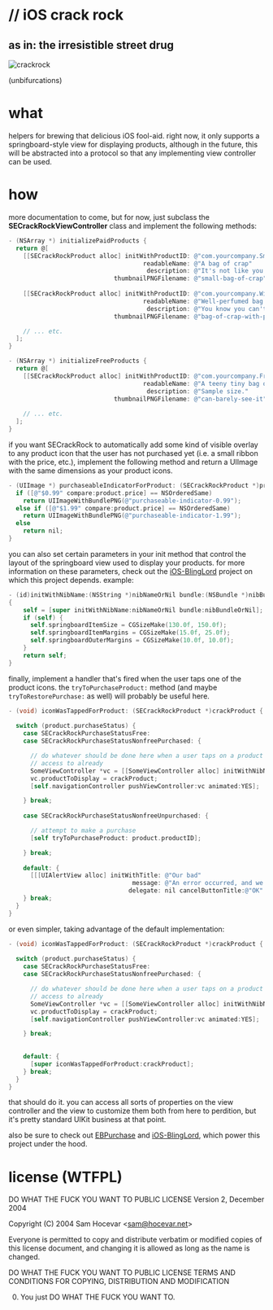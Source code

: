 # // iOS crack rock

## as in: the irresistible street drug

![crackrock](http://f.cl.ly/items/332U2r342K3Q1F1u0L1g/crack-rock.png)

(unbifurcations)

# what

helpers for brewing that delicious iOS fool-aid.  right now, it only supports a
springboard-style view for displaying products, although in the future, this will
be abstracted into a protocol so that any implementing view controller can be
used.

# how

more documentation to come, but for now, just subclass the
**SECrackRockViewController** class and implement the following methods:

```objective-c
- (NSArray *) initializePaidProducts {
  return @[
    [[SECrackRockProduct alloc] initWithProductID: @"com.yourcompany.SmallBagOfCrap"
                                     readableName: @"A bag of crap"
                                      description: @"It's not like you're not still gonna buy it"
                             thumbnailPNGFilename: @"small-bag-of-crap"], // thumbnails must be PNG so no extension is needed
    
    [[SECrackRockProduct alloc] initWithProductID: @"com.yourcompany.WillNeverGoBankruptAgain"
                                     readableName: @"Well-perfumed bag of crap"
                                      description: @"You know you can't help but click that buy button."
                             thumbnailPNGFilename: @"bag-of-crap-with-pink-bow"]

    // ... etc.
  ];
}

- (NSArray *) initializeFreeProducts {
  return @[
    [[SECrackRockProduct alloc] initWithProductID: @"com.yourcompany.FreeBagOfCrap"
                                     readableName: @"A teeny tiny bag of crap"
                                      description: @"Sample size."
                             thumbnailPNGFilename: @"can-barely-see-it"]
    
    // ... etc.
  ];
}
```

if you want SECrackRock to automatically add some kind of visible overlay to any
product icon that the user has not purchased yet (i.e. a small ribbon with the
price, etc.), implement the following method and return a UIImage with the same
dimensions as your product icons.

```objective-c
- (UIImage *) purchaseableIndicatorForProduct: (SECrackRockProduct *)product {
  if ([@"$0.99" compare:product.price] == NSOrderedSame)
    return UIImageWithBundlePNG(@"purchaseable-indicator-0.99");
  else if ([@"$1.99" compare:product.price] == NSOrderedSame)
    return UIImageWithBundlePNG(@"purchaseable-indicator-1.99");
  else
    return nil;
}
```

you can also set certain parameters in your init method that control the layout
of the springboard view used to display your products.  for more information on
these parameters, check out the
[iOS-BlingLord](http://github.com/brynbellomy/iOS-BlingLord) project on which
this project depends.  example:

```objective-c
- (id)initWithNibName:(NSString *)nibNameOrNil bundle:(NSBundle *)nibBundleOrNil
{
    self = [super initWithNibName:nibNameOrNil bundle:nibBundleOrNil];
    if (self) {
      self.springboardItemSize = CGSizeMake(130.0f, 150.0f);
      self.springboardItemMargins = CGSizeMake(15.0f, 25.0f);
      self.springboardOuterMargins = CGSizeMake(10.0f, 10.0f);
    }
    return self;
}
```

finally, implement a handler that's fired when the user taps one of the product
icons.  the `tryToPurchaseProduct:` method (and maybe `tryToRestorePurchase:` as
well) will probably be useful here.

```objective-c
- (void) iconWasTappedForProduct: (SECrackRockProduct *)crackProduct {
  
  switch (product.purchaseStatus) {
    case SECrackRockPurchaseStatusFree:
    case SECrackRockPurchaseStatusNonfreePurchased: {

      // do whatever should be done here when a user taps on a product they have
      // access to already
      SomeViewController *vc = [[SomeViewController alloc] initWithNibName: @"SomeViewController" bundle: nil];
      vc.productToDisplay = crackProduct;
      [self.navigationController pushViewController:vc animated:YES];

    } break;
      
    case SECrackRockPurchaseStatusNonfreeUnpurchased: {

      // attempt to make a purchase
      [self tryToPurchaseProduct: product.productID];

    } break;
      
    default: {
      [[[UIAlertView alloc] initWithTitle: @"Our bad"
                                  message: @"An error occurred, and we don't know exactly why.  Maybe try again later!"
                                 delegate: nil cancelButtonTitle:@"OK" otherButtonTitles:nil] show];
    } break;
  }
}
```

or even simpler, taking advantage of the default implementation:

```objective-c
- (void) iconWasTappedForProduct: (SECrackRockProduct *)crackProduct {
  
  switch (product.purchaseStatus) {
    case SECrackRockPurchaseStatusFree:
    case SECrackRockPurchaseStatusNonfreePurchased: {

      // do whatever should be done here when a user taps on a product they have
      // access to already
      SomeViewController *vc = [[SomeViewController alloc] initWithNibName: @"SomeViewController" bundle: nil];
      vc.productToDisplay = crackProduct;
      [self.navigationController pushViewController:vc animated:YES];

    } break;
      
      
    default: {
      [super iconWasTappedForProduct:crackProduct];
    } break;
  }
}
```

that should do it.  you can access all sorts of properties on the view
controller and the view to customize them both from here to perdition, but it's
pretty standard UIKit business at that point.

also be sure to check out [EBPurchase](http://github.com/ebutterfly/EBPurchase)
and [iOS-BlingLord](http://github.com/brynbellomy/iOS-BlingLord), which power
this project under the hood.



# license (WTFPL)

DO WHAT THE FUCK YOU WANT TO PUBLIC LICENSE
Version 2, December 2004

Copyright (C) 2004 Sam Hocevar <[sam@hocevar.net](mailto:sam@hocevar.net)>

Everyone is permitted to copy and distribute verbatim or modified 
copies of this license document, and changing it is allowed as long 
as the name is changed. 

DO WHAT THE FUCK YOU WANT TO PUBLIC LICENSE TERMS AND CONDITIONS FOR COPYING, DISTRIBUTION AND MODIFICATION

0. You just DO WHAT THE FUCK YOU WANT TO. 

